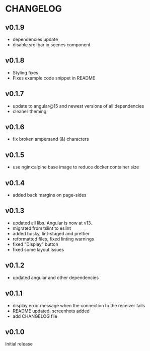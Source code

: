 # CHANGELOG

## v0.1.9

- dependencies update
- disable srollbar in scenes component

## v0.1.8

- Styling fixes
- Fixes example code snippet in README

## v0.1.7

- update to angular@15 and newest versions of all dependencies
- cleaner theming

## v0.1.6

- fix broken ampersand (&) characters

## v0.1.5

- use nginx:alpine base image to reduce docker container size

## v0.1.4

- added back margins on page-sides

## v0.1.3

- updated all libs. Angular is now at v13.
- migrated from tslint to eslint
- added husky, lint-staged and prettier
- reformatted files, fixed linting warnings
- fixed "Display" button
- fixed some layout issues

## v0.1.2

- updated angular and other dependencies

## v0.1.1

- display error message when the connection to the receiver fails
- README updated, screenhots added
- add CHANGELOG file

## v0.1.0

Initial release
